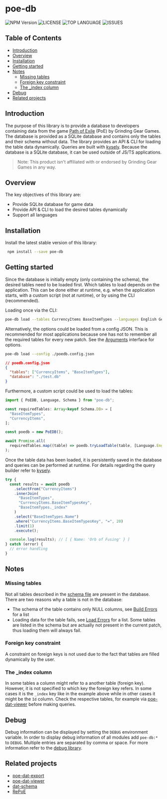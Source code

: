 # poe-db

![NPM Version](https://img.shields.io/npm/v/npm) ![LICENSE](https://img.shields.io/github/license/moepmoep12/poe-db) ![TOP LANGUAGE](https://img.shields.io/github/languages/top/moepmoep12/poe-db) ![ISSUES](https://img.shields.io/github/issues/moepmoep12/poe-db)

## Table of Contents

- [Introduction](#introduction)
- [Overview](#overview)
- [Installation](#installation)
- [Getting started](#getting-started)
- [Notes](#notes)
  - [Missing tables](#missing-tables)
  - [Foreign key constraint](#foreign-key-constraint)
  - [The \_index column](#the-_index-column)
- [Debug](#debug)
- [Related projects](#related-projects)

## Introduction

The purpose of this library is to provide a database to developers containing data from the game [Path of Exile](https://www.pathofexile.com/) (PoE) by Grinding Gear Games.
The database is provided as a SQLite database and contains only the tables and their schema without data. The library provides an API & CLI for loading the table data dynamically.
Queries are built with [kysely](https://github.com/koskimas/kysely). Because the database is a SQLite database, it can be used outside of JS/TS applications.

> Note: This product isn't affiliated with or endorsed by Grinding Gear Games in any way.

## Overview

The key objectives of this library are:

- Provide SQLite database for game data
- Provide API & CLI to load the desired tables dynamically
- Support all languages

## Installation

Install the latest stable version of this library:

```bash
 npm install --save poe-db
```

## Getting started

Since the database is initially empty (only containing the schema), the desired tables need to be loaded first. Which tables to load depends on the application.
This can be done either at runtime, e.g. when the application starts, with a custom script (not at runtime), or by using the CLI (recommended).

Loading once via the CLI:

```bash
poe-db load --tables CurrencyItems BaseItemTypes --languages English German --database ./mydb.db
```

Alternatively, the options could be loaded from a config JSON. This is recommended for most applications because one has not to remember all the required tables for every new patch. See the [Arguments](https://github.com/moepmoep12/poe-db/blob/1df73b10062e04aeefa6ebc497b8caf7e0af7f0b/src/CLI.ts#L15) interface for options.

```bash
poe-db load --config ./poedb.config.json
```

```json
// poedb.config.json
{
  "tables": ["CurrencyItems", "BaseItemTypes"],
  "database": "./test.db"
}
```

Furthermore, a custom script could be used to load the tables:

```typescript
import { PoEDB, Language, Schema } from "poe-db";

const requiredTables: Array<keyof Schema.DB> = [
  "BaseItemTypes",
  "CurrencyItems",
];

const poedb = new PoEDB();

await Promise.all(
  requiredTables.map((table) => poedb.tryLoadTable(table, [Language.English]))
);
```



Once the table data has been loaded, it is persistently saved in the database and queries can be performed at runtime. 
For details regarding the query builder refer to [kysely](https://github.com/koskimas/kysely).

```typescript
try {
  const results = await poedb
    .selectFrom("CurrencyItems")
    .innerJoin(
      "BaseItemTypes",
      "CurrencyItems.BaseItemTypesKey",
      "BaseItemTypes._index"
    )
    .select("BaseItemTypes.Name")
    .where("CurrencyItems.BaseItemTypesKey", "=", 20)
    .limit(1)
    .execute();

  console.log(results); // [ { Name: 'Orb of Fusing' } ]
} catch (error) {
  // error handling
}
```

## Notes

### Missing tables

Not all tables described in the [schema file](https://github.com/poe-tool-dev/dat-schema/releases/download/latest/schema.min.json) are present in the database. There are two reasons why a table is not in the database:

- The schema of the table contains only NULL columns, see [Build Errors](./docs/buildErrors.json) for a list
- Loading data for the table fails, see [Load Errors](./docs/loadErrors.json) for a list. Some tables are listed in the schema but are actually not present in the current patch, thus loading them will always fail.

### Foreign key constraint

A constraint on foreign keys is not used due to the fact that tables are filled dynamically by the user.

### The \_index column

In some tables a column might refer to a another table (foreign key). However, it is not specified to which key the foreign key refers. In some cases it is the `_index` key like in the example above while in other cases it might be the `Id` column. Check the respective tables, for example via [poe-dat-viewer](https://github.com/SnosMe/poe-dat-viewer) before making queries.

## Debug

Debug information can be displayed by setting the `DEBUG` environment variable. In order to display debug information of all modules add `poe-db:*` to `DEBUG`. Multiple entries are separated by comma or space.
For more information refer to the [debug library](<[https://](https://github.com/debug-js/debug)>).

## Related projects

- [poe-dat-export](https://github.com/moepmoep12/poe-dat-export)
- [poe-dat-viewer](https://github.com/SnosMe/poe-dat-viewer)
- [dat-schema](https://github.com/poe-tool-dev/dat-schema)
- [RePoE](https://github.com/brather1ng/RePoE)
